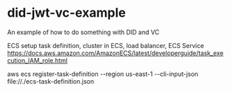 # did-jwt-vc-example
An example of how to do something with DID and VC


ECS setup
task definition, cluster in ECS, load balancer, ECS Service
https://docs.aws.amazon.com/AmazonECS/latest/developerguide/task_execution_IAM_role.html

aws ecs register-task-definition --region us-east-1 --cli-input-json file://./ecs-task-definition.json
